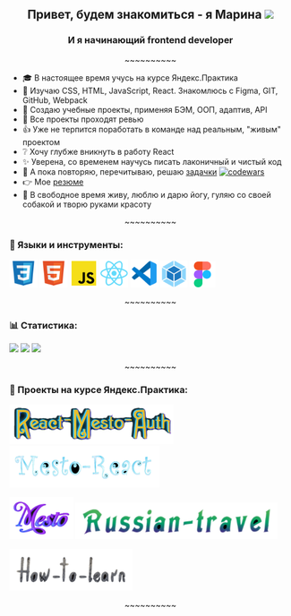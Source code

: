 <h2 align="center">Привет, будем знакомиться - я Марина
<img src="https://github.com/blackcater/blackcater/raw/main/images/Hi.gif" height="26"/></h2>
<h3 margin="0" align="center">И я начинающий  frontend developer</h3>
<p padding="0" align="center">~~~~~~~~~~</p>
 
 - :mortar_board: В настоящее время учусь на курсе Яндекс.Практика
 - :mag_right:  Изучаю CSS, HTML, JavaScript, React. Знакомлюсь с Figma, GIT, GitHub, Webpack
 - :memo: Создаю учебные проекты, применяя БЭМ, ООП, адаптив, API
 - :eyes: Все проекты проходят ревью
 - :thumbsup:  Уже не терпится поработать в команде над реальным, "живым" проектом
 - :grey_question: Хочу глубже вникнуть в работу React
 - :sparkles: Уверена, со временем научусь писать лаконичный и чистый код
 - :muscle:  А пока повторяю, перечитываю, решаю [задачки](https://www.codewars.com/users/gutmalina) [![codewars](https://www.codewars.com/users/gutmalina/badges/micro)](https://www.codewars.com/users/gutmalina/badges/micro) 
 - :point_right: Мое [резюме](https://github.com/gutmalina/gutmalina/blob/master/image/Гуткевич%20Марина%20Ивановна%20(5).pdf)
 - :dancer: В свободное время живу, люблю и дарю йогу, гуляю со своей собакой и творю руками красоту
 
<p padding="0" align="center">~~~~~~~~~~</p>
 

### :hammer: Языки и инструменты: 
<p padding="0"><img src="./image/file_type_css_icon_130661.svg" height="50"/> 
<img src="./image/file_type_html_icon_130541.svg" height="50"/> 
<img src="./image/file_type_js_official_icon_130509.svg" height="50"/> 
<img src="./image/react_original_logo_icon_146374.svg" height="50"/> 
<img src="./image/file_type_vscode_icon_130084.svg" height="50"/> 
<img src="./image/webpack_original_logo_icon_146300.svg" height="48"/> 
<img src="./image/figma_logo_icon_170157.svg" height="46"/></p>

<p padding="0" align="center">~~~~~~~~~~</p>

### :bar_chart: Статистика: 
![](https://github-profile-summary-cards.vercel.app/api/cards/repos-per-language?username=gutmalina&theme=github_dark) 
![](https://github-profile-summary-cards.vercel.app/api/cards/stats?username=gutmalina&theme=github_dark)
![](https://github-profile-summary-cards.vercel.app/api/cards/profile-details?username=gutmalina&theme=github_dark)

<p padding="0" align="center">~~~~~~~~~~</p>

 ### :pushpin: Проекты на курсе Яндекс.Практика: 
<a href="https://github.com/gutmalina/react-mesto-auth"><img src="./image/react-mesto-auth.png" height="70"/></a>
<a href="https://github.com/gutmalina/mesto-react"><img src="./image/mesto-react.png" height="75"/></a>

<a href="https://github.com/gutmalina/mesto"><img src="./image/mesto.png" height="75"/></a>
<a href="https://github.com/gutmalina/russian-travel"><img src="./image/russian-travel.png" height="65"/></a>

<a href="https://github.com/gutmalina/how-to-learn"><img src="./image/how-to-learn.png" height="75"/></a>

<p padding="0" align="center">~~~~~~~~~~</p>